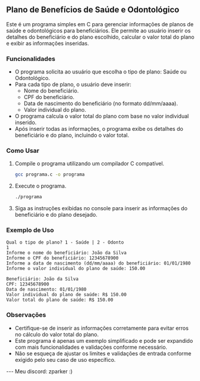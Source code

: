 ## Plano de Benefícios de Saúde e Odontológico

Este é um programa simples em C para gerenciar informações de planos de saúde e odontológicos para beneficiários. Ele permite ao usuário inserir os detalhes do beneficiário e do plano escolhido, calcular o valor total do plano e exibir as informações inseridas.

### Funcionalidades

- O programa solicita ao usuário que escolha o tipo de plano: Saúde ou Odontológico.
- Para cada tipo de plano, o usuário deve inserir:
  - Nome do beneficiário.
  - CPF do beneficiário.
  - Data de nascimento do beneficiário (no formato dd/mm/aaaa).
  - Valor individual do plano.
- O programa calcula o valor total do plano com base no valor individual inserido.
- Após inserir todas as informações, o programa exibe os detalhes do beneficiário e do plano, incluindo o valor total.

### Como Usar

1. Compile o programa utilizando um compilador C compatível.
   ```bash
   gcc programa.c -o programa
   ```
2. Execute o programa.
   ```bash
   ./programa
   ```
3. Siga as instruções exibidas no console para inserir as informações do beneficiário e do plano desejado.

### Exemplo de Uso

```
Qual o tipo de plano? 1 - Saúde | 2 - Odonto
1
Informe o nome do beneficiário: João da Silva
Informe o CPF do beneficiário: 12345678900
Informe a data de nascimento (dd/mm/aaaa) do beneficiário: 01/01/1980
Informe o valor individual do plano de saúde: 150.00

Beneficiário: João da Silva
CPF: 12345678900
Data de nascimento: 01/01/1980
Valor individual do plano de saúde: R$ 150.00
Valor total do plano de saúde: R$ 150.00
```

### Observações

- Certifique-se de inserir as informações corretamente para evitar erros no cálculo do valor total do plano.
- Este programa é apenas um exemplo simplificado e pode ser expandido com mais funcionalidades e validações conforme necessário.
- Não se esqueça de ajustar os limites e validações de entrada conforme exigido pelo seu caso de uso específico.

--- Meu discord: zparker :)